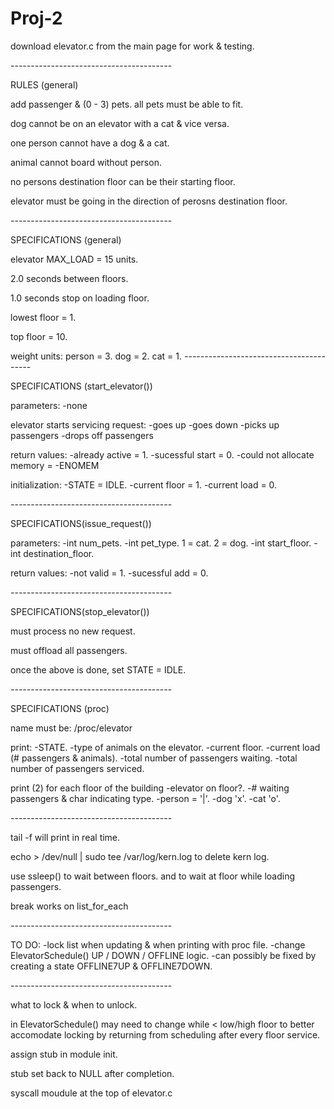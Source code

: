 # Proj-2

download elevator.c from the main page for work & testing.




_-_-_-_-_-_-_-_-_-_-_-_-_-_-_-_-_-_-_-_-_-_-_-_-_-_-_-_-_-_-_-_-_-_-_-_-_-_-_-_-

RULES (general)

add passenger & (0 - 3) pets. all pets must be able to fit.

dog cannot be on an elevator with a cat & vice versa.

one person cannot have a dog & a cat.

animal cannot board without person.

no persons destination floor can be their starting floor.

elevator must be going in the direction of perosns destination floor.

_-_-_-_-_-_-_-_-_-_-_-_-_-_-_-_-_-_-_-_-_-_-_-_-_-_-_-_-_-_-_-_-_-_-_-_-_-_-_-_-

SPECIFICATIONS (general)

elevator MAX_LOAD = 15 units.

2.0 seconds between floors.

1.0 seconds stop on loading floor.

lowest floor = 1.

top floor = 10.

weight units:
	person = 3.
	dog = 2.
	cat = 1.
_-_-_-_-_-_-_-_-_-_-_-_-_-_-_-_-_-_-_-_-_-_-_-_-_-_-_-_-_-_-_-_-_-_-_-_-_-_-_-_-

SPECIFICATIONS (start_elevator())

parameters:
	-none

elevator starts servicing request:
	-goes up
	-goes down
	-picks up passengers
	-drops off passengers
	
return values:
	-already active = 1.
	-sucessful start = 0.
	-could not allocate memory = -ENOMEM
	
initialization:
	-STATE = IDLE.
	-current floor = 1.
	-current load = 0.

_-_-_-_-_-_-_-_-_-_-_-_-_-_-_-_-_-_-_-_-_-_-_-_-_-_-_-_-_-_-_-_-_-_-_-_-_-_-_-_-

SPECIFICATIONS(issue_request())

parameters:
	-int num_pets.
	-int pet_type. 1 = cat. 2 = dog.
	-int start_floor.
	-int destination_floor.
	
return values:
	-not valid = 1.
	-sucessful add = 0.
	
_-_-_-_-_-_-_-_-_-_-_-_-_-_-_-_-_-_-_-_-_-_-_-_-_-_-_-_-_-_-_-_-_-_-_-_-_-_-_-_-

SPECIFICATIONS(stop_elevator())

must process no new request.

must offload all passengers.

once the above is done, set STATE = IDLE.

_-_-_-_-_-_-_-_-_-_-_-_-_-_-_-_-_-_-_-_-_-_-_-_-_-_-_-_-_-_-_-_-_-_-_-_-_-_-_-_-

SPECIFICATIONS (proc)

name must be: /proc/elevator

print:
	-STATE.
	-type of animals on the elevator.
	-current floor.
	-current load (# passengers & animals).
	-total number of passengers waiting.
	-total number of passengers serviced.
	
print (2) for each floor of the building
	-elevator on floor?.
	-# waiting passengers & char indicating type.
		-person = '|'.
		-dog 'x'.
		-cat 'o'.

_-_-_-_-_-_-_-_-_-_-_-_-_-_-_-_-_-_-_-_-_-_-_-_-_-_-_-_-_-_-_-_-_-_-_-_-_-_-_-_-

tail -f will print in real time.

echo > /dev/null | sudo tee /var/log/kern.log to delete kern log.

use ssleep() to wait between floors. and to wait at floor while loading 
	passengers.
	
break works on list_for_each

_-_-_-_-_-_-_-_-_-_-_-_-_-_-_-_-_-_-_-_-_-_-_-_-_-_-_-_-_-_-_-_-_-_-_-_-_-_-_-_-

TO DO:
	-lock list when updating & when printing with proc file.
	-change ElevatorSchedule() UP / DOWN / OFFLINE logic.
		-can possibly be fixed by creating a state OFFLINE7UP & OFFLINE7DOWN.


_-_-_-_-_-_-_-_-_-_-_-_-_-_-_-_-_-_-_-_-_-_-_-_-_-_-_-_-_-_-_-_-_-_-_-_-_-_-_-_-


what to lock & when to unlock.

in ElevatorSchedule() may need to change while < low/high floor to better
	accomodate locking by returning from scheduling after every floor service.

assign stub in module init.

stub set back to NULL after completion.

syscall moudule at the top of elevator.c












